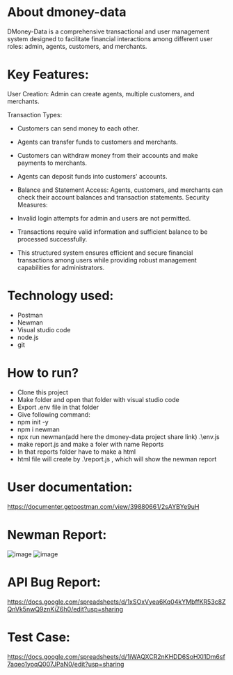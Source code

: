 # About dmoney-data

DMoney-Data is a comprehensive transactional and user management system designed to facilitate financial interactions among different user roles: admin, agents, customers, and merchants.

# Key Features:

User Creation: Admin can create agents, multiple customers, and merchants.

Transaction Types:
* Customers can send money to each other.
* Agents can transfer funds to customers and merchants.
* Customers can withdraw money from their accounts and make payments to merchants.
* Agents can deposit funds into customers' accounts.
* Balance and Statement Access: Agents, customers, and merchants can check their account balances and transaction statements.
Security Measures:

* Invalid login attempts for admin and users are not permitted.
* Transactions require valid information and sufficient balance to be processed successfully.
* This structured system ensures efficient and secure financial transactions among users while providing robust management capabilities for administrators.



# Technology used:
- Postman
- Newman
- Visual studio code
- node.js
- git

# How to run?
- Clone this project
- Make folder and open that folder with visual studio code
- Export .env file in that folder
- Give following command:
- npm init -y
- npm i newman
- npx run newman(add here the dmoney-data project share link) .\env.js
- make report.js and make a foler with name Reports
- In that reports folder have to make a html
- html file will create by .\report.js , which will show the newman report


# User documentation:
https://documenter.getpostman.com/view/39880661/2sAYBYe9uH


# Newman Report:
![image](https://github.com/user-attachments/assets/ea0b1147-9116-43e6-a014-4a51c7e71c62)
![image](https://github.com/user-attachments/assets/d11c5b8e-d66d-401a-8cc0-0970763825cb)

# API Bug Report:
https://docs.google.com/spreadsheets/d/1xSOxVyea6Kq04kYMbffKR53c8ZQnVk5nwQ9znKiZ6h0/edit?usp=sharing

# Test Case:
https://docs.google.com/spreadsheets/d/1iWAQXCR2nKHDD6SoHXI1Dm6sf7aqeo1yoqQ007JPaN0/edit?usp=sharing

